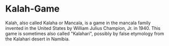 # Kalah-Game
Kalah, also called Kalaha or Mancala, is a game in the mancala family invented in the United States by William Julius Champion, Jr. in 1940. This game is sometimes also called "Kalahari", possibly by false etymology from the Kalahari desert in Namibia.
